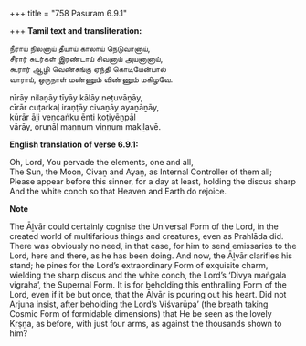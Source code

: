+++
title = "758 Pasuram 6.9.1"

+++
**Tamil text and transliteration:**

நீராய் நிலனாய் தீயாய் காலாய் நெடுவானாய்,  
சீரார் சுடர்கள் இரண்டாய் சிவனாய் அயனானாய்,  
கூரார் ஆழி வெண்சங்கு ஏந்தி கொடியேன்பால்  
வாராய், ஒருநாள் மண்ணும் விண்ணும் மகிழவே.

nīrāy nilaṉāy tīyāy kālāy neṭuvāṉāy,  
cīrār cuṭarkaḷ iraṇṭāy civaṉāy ayaṉāṉāy,  
kūrār āḻi veṇcaṅku ēnti koṭiyēṉpāl  
vārāy, orunāḷ maṇṇum viṇṇum makiḻavē.

**English translation of verse 6.9.1:**

Oh, Lord, You pervade the elements, one and all,  
The Sun, the Moon, Civaṉ and Ayaṉ, as Internal Controller of them all;  
Please appear before this sinner, for a day at least, holding the discus sharp  
And the white conch so that Heaven and Earth do rejoice.

**Note**

The Āḻvār could certainly cognise the Universal Form of the Lord, in the created world of multifarious things and creatures, even as Prahlāda did. There was obviously no need, in that case, for him to send emissaries to the Lord, here and there, as he has been doing. And now, the Āḻvār clarifies his stand; he pines for the Lord’s extraordinary Form of exquisite charm, wielding the sharp discus and the white conch, the Lord’s ‘Divya maṅgala vigraha’, the Supernal Form. It is for beholding this enthralling Form of the Lord, even if it be but once, that the Āḻvār is pouring out his heart. Did not Arjuna insist, after beholding the Lord’s Viśvarūpa’ (the breath taking Cosmic Form of formidable dimensions) that He be seen as the lovely Kṛṣṇa, as before, with just four arms, as against the thousands shown to him?


